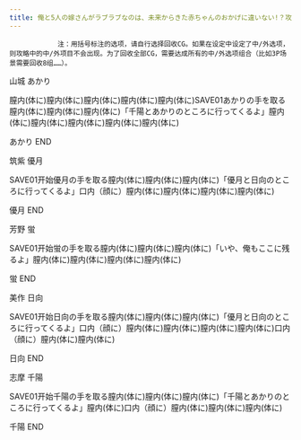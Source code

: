 ```yaml
---
title: 俺と5人の嫁さんがラブラブなのは、未来からきた赤ちゃんのおかげに違いない!？攻略
---
```


                注：用括号标注的选项，请自行选择回收CG。如果在设定中设定了中/外选项，则攻略中的中/外项目不会出现。为了回收全部CG，需要达成所有的中/外选项组合（比如3P场景需要回收8组……）。

山城 あかり

膣内(体に)膣内(体に)膣内(体に)膣内(体に)膣内(体に)SAVE01あかりの手を取る膣内(体に)膣内(体に)膣内(体に)「千陽とあかりのところに行ってくるよ」膣内(体に)膣内(体に)膣内(体に)膣内(体に)膣内(体に)

あかり END

筑紫 優月

SAVE01开始優月の手を取る膣内(体に)膣内(体に)膣内(体に)「優月と日向のところに行ってくるよ」口内（顔に）膣内(体に)膣内(体に)膣内(体に)膣内(体に)

優月 END

芳野 蛍

SAVE01开始蛍の手を取る膣内(体に)膣内(体に)膣内(体に)「いや、俺もここに残るよ」膣内(体に)膣内(体に)膣内(体に)膣内(体に)

蛍 END

美作 日向

SAVE01开始日向の手を取る膣内(体に)膣内(体に)膣内(体に)「優月と日向のところに行ってくるよ」口内（顔に）膣内(体に)膣内(体に)膣内(体に)膣内(体に)口内（顔に）膣内(体に)膣内(体に)

日向 END

志摩 千陽

SAVE01开始千陽の手を取る膣内(体に)膣内(体に)膣内(体に)「千陽とあかりのところに行ってくるよ」膣内(体に)口内（顔に）膣内(体に)膣内(体に)膣内(体に)

千陽 END
              
